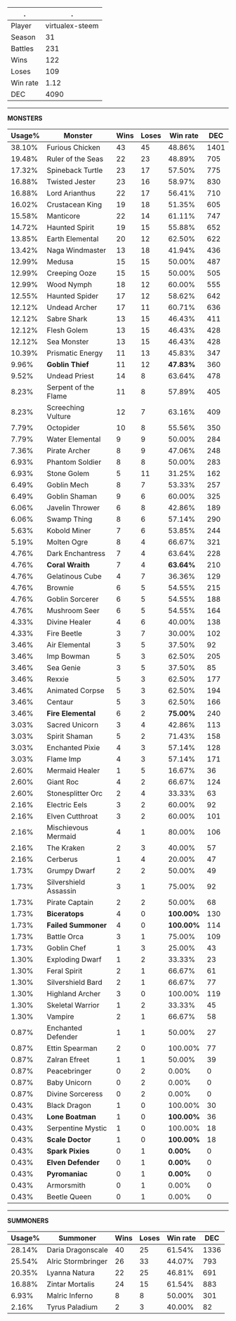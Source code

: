 .|.
|-|-
Player|virtualex-steem
Season|31
Battles|231
Wins|122
Loses|109
Win rate|1.12
DEC|4090

---
**MONSTERS**

Usage%|Monster|Wins|Loses|Win rate|DEC|
-|-|-|-|-|-|
38.10%|Furious Chicken|43|45|48.86%|1401|
19.48%|Ruler of the Seas|22|23|48.89%|705|
17.32%|Spineback Turtle|23|17|57.50%|775|
16.88%|Twisted Jester|23|16|58.97%|830|
16.88%|Lord Arianthus|22|17|56.41%|710|
16.02%|Crustacean King|19|18|51.35%|605|
15.58%|Manticore|22|14|61.11%|747|
14.72%|Haunted Spirit|19|15|55.88%|652|
13.85%|Earth Elemental|20|12|62.50%|622|
13.42%|Naga Windmaster|13|18|41.94%|436|
12.99%|Medusa|15|15|50.00%|487|
12.99%|Creeping Ooze|15|15|50.00%|505|
12.99%|Wood Nymph|18|12|60.00%|555|
12.55%|Haunted Spider|17|12|58.62%|642|
12.12%|Undead Archer|17|11|60.71%|636|
12.12%|Sabre Shark|13|15|46.43%|411|
12.12%|Flesh Golem|13|15|46.43%|428|
12.12%|Sea Monster|13|15|46.43%|428|
10.39%|Prismatic Energy|11|13|45.83%|347|
9.96%|**Goblin Thief**|11|12|**47.83%**|360|
9.52%|Undead Priest|14|8|63.64%|478|
8.23%|Serpent of the Flame|11|8|57.89%|405|
8.23%|Screeching Vulture|12|7|63.16%|409|
7.79%|Octopider|10|8|55.56%|350|
7.79%|Water Elemental|9|9|50.00%|284|
7.36%|Pirate Archer|8|9|47.06%|248|
6.93%|Phantom Soldier|8|8|50.00%|283|
6.93%|Stone Golem|5|11|31.25%|162|
6.49%|Goblin Mech|8|7|53.33%|257|
6.49%|Goblin Shaman|9|6|60.00%|325|
6.06%|Javelin Thrower|6|8|42.86%|189|
6.06%|Swamp Thing|8|6|57.14%|290|
5.63%|Kobold Miner|7|6|53.85%|244|
5.19%|Molten Ogre|8|4|66.67%|321|
4.76%|Dark Enchantress|7|4|63.64%|228|
4.76%|**Coral Wraith**|7|4|**63.64%**|210|
4.76%|Gelatinous Cube|4|7|36.36%|129|
4.76%|Brownie|6|5|54.55%|215|
4.76%|Goblin Sorcerer|6|5|54.55%|188|
4.76%|Mushroom Seer|6|5|54.55%|164|
4.33%|Divine Healer|4|6|40.00%|138|
4.33%|Fire Beetle|3|7|30.00%|102|
3.46%|Air Elemental|3|5|37.50%|92|
3.46%|Imp Bowman|5|3|62.50%|205|
3.46%|Sea Genie|3|5|37.50%|85|
3.46%|Rexxie|5|3|62.50%|177|
3.46%|Animated Corpse|5|3|62.50%|194|
3.46%|Centaur|5|3|62.50%|166|
3.46%|**Fire Elemental**|6|2|**75.00%**|240|
3.03%|Sacred Unicorn|3|4|42.86%|113|
3.03%|Spirit Shaman|5|2|71.43%|158|
3.03%|Enchanted Pixie|4|3|57.14%|128|
3.03%|Flame Imp|4|3|57.14%|171|
2.60%|Mermaid Healer|1|5|16.67%|36|
2.60%|Giant Roc|4|2|66.67%|124|
2.60%|Stonesplitter Orc|2|4|33.33%|63|
2.16%|Electric Eels|3|2|60.00%|92|
2.16%|Elven Cutthroat|3|2|60.00%|101|
2.16%|Mischievous Mermaid|4|1|80.00%|106|
2.16%|The Kraken|2|3|40.00%|57|
2.16%|Cerberus|1|4|20.00%|47|
1.73%|Grumpy Dwarf|2|2|50.00%|49|
1.73%|Silvershield Assassin|3|1|75.00%|92|
1.73%|Pirate Captain|2|2|50.00%|68|
1.73%|**Biceratops**|4|0|**100.00%**|130|
1.73%|**Failed Summoner**|4|0|**100.00%**|114|
1.73%|Battle Orca|3|1|75.00%|109|
1.73%|Goblin Chef|1|3|25.00%|43|
1.30%|Exploding Dwarf|1|2|33.33%|23|
1.30%|Feral Spirit|2|1|66.67%|61|
1.30%|Silvershield Bard|2|1|66.67%|77|
1.30%|Highland Archer|3|0|100.00%|119|
1.30%|Skeletal Warrior|1|2|33.33%|45|
1.30%|Vampire|2|1|66.67%|58|
0.87%|Enchanted Defender|1|1|50.00%|27|
0.87%|Ettin Spearman|2|0|100.00%|77|
0.87%|Zalran Efreet|1|1|50.00%|39|
0.87%|Peacebringer|0|2|0.00%|0|
0.87%|Baby Unicorn|0|2|0.00%|0|
0.87%|Divine Sorceress|0|2|0.00%|0|
0.43%|Black Dragon|1|0|100.00%|30|
0.43%|**Lone Boatman**|1|0|**100.00%**|36|
0.43%|Serpentine Mystic|1|0|100.00%|18|
0.43%|**Scale Doctor**|1|0|**100.00%**|18|
0.43%|**Spark Pixies**|0|1|**0.00%**|0|
0.43%|**Elven Defender**|0|1|**0.00%**|0|
0.43%|**Pyromaniac**|0|1|**0.00%**|0|
0.43%|Armorsmith|0|1|0.00%|0|
0.43%|Beetle Queen|0|1|0.00%|0|

---
**SUMMONERS**

Usage%|Summoner|Wins|Loses|Win rate|DEC|
-|-|-|-|-|-|
28.14%|Daria Dragonscale|40|25|61.54%|1336|
25.54%|Alric Stormbringer|26|33|44.07%|793|
20.35%|Lyanna Natura|22|25|46.81%|691|
16.88%|Zintar Mortalis|24|15|61.54%|883|
6.93%|Malric Inferno|8|8|50.00%|301|
2.16%|Tyrus Paladium|2|3|40.00%|82|
